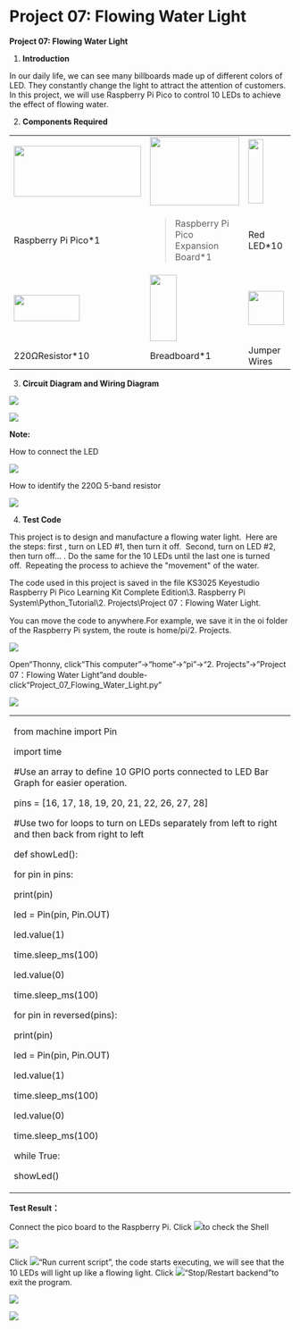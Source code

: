 # Project 07: Flowing Water Light

**Project 07: Flowing Water Light**

1.  **Introduction**

In our daily life, we can see many billboards made up of different
colors of LED. They constantly change the light to attract the attention
of customers. In this project, we will use Raspberry Pi Pico to control
10 LEDs to achieve the effect of flowing water.

2.  **Components Required**

<table>
<tbody>
<tr class="odd">
<td><img src="https://raw.githubusercontent.com/keyestudio/KS3025-KS3025F-Keyestudio-Raspberry-Pi-Pico-Learning-Kit-Complete-Edition-Raspberry-Pi/master/media/b18fe281156b29c44796f72222718d58.jpeg" style="width:2.37431in;height:0.94514in" /></td>
<td><img src="https://raw.githubusercontent.com/keyestudio/KS3025-KS3025F-Keyestudio-Raspberry-Pi-Pico-Learning-Kit-Complete-Edition-Raspberry-Pi/master/media/bbed91c0b45fcafc7e7163bfeabf68f9.png" style="width:1.67014in;height:1.28472in" /></td>
<td><img src="https://raw.githubusercontent.com/keyestudio/KS3025-KS3025F-Keyestudio-Raspberry-Pi-Pico-Learning-Kit-Complete-Edition-Raspberry-Pi/master/media/3ec5906fad2172708d449390140f55e6.png" style="width:0.28056in;height:1.19722in" /></td>
<td></td>
</tr>
<tr class="even">
<td>Raspberry Pi Pico*1</td>
<td><blockquote>
<p>Raspberry Pi Pico Expansion Board*1</p>
</blockquote></td>
<td>Red LED*10</td>
<td></td>
</tr>
<tr class="odd">
<td><img src="https://raw.githubusercontent.com/keyestudio/KS3025-KS3025F-Keyestudio-Raspberry-Pi-Pico-Learning-Kit-Complete-Edition-Raspberry-Pi/master/media/098a2730d0b0a2a4b2079e0fc87fd38b.png" style="width:1.22639in;height:0.49236in" /></td>
<td><img src="https://raw.githubusercontent.com/keyestudio/KS3025-KS3025F-Keyestudio-Raspberry-Pi-Pico-Learning-Kit-Complete-Edition-Raspberry-Pi/master/media/e380dd26e4825be9a768973802a55fe6.png" style="width:0.50347in;height:1.23333in" /></td>
<td><img src="https://raw.githubusercontent.com/keyestudio/KS3025-KS3025F-Keyestudio-Raspberry-Pi-Pico-Learning-Kit-Complete-Edition-Raspberry-Pi/master/media/c801a7baee258ff7f5f28ac6e9a7097b.png" style="width:0.66736in;height:0.64097in" /></td>
<td><img src="https://raw.githubusercontent.com/keyestudio/KS3025-KS3025F-Keyestudio-Raspberry-Pi-Pico-Learning-Kit-Complete-Edition-Raspberry-Pi/master/media/7dcbd02995be3c142b2f97df7f7c03ce.png" style="width:1.05903in;height:0.56667in" /></td>
</tr>
<tr class="even">
<td>220ΩResistor*10</td>
<td>Breadboard*1</td>
<td>Jumper Wires</td>
<td>USB Cable*1</td>
</tr>
</tbody>
</table>

3.  **Circuit Diagram and Wiring Diagram**

![](/media/e6f92039d131685369db2d1ac2c30267.png)

![](/media/fc6e73a6664012c9a33262b50d6e256f.png)

**Note:**

How to connect the LED

![](/media/42ff6f405dfa128593827de5aa03e94b.png)

How to identify the 220Ω 5-band resistor

![](/media/55c0199544e9819328f6d5778f10d7d0.png)

4.  **Test Code**

This project is to design and manufacture a flowing water light.  Here
are the steps: first , turn on LED \#1, then turn it off.  Second, turn
on LED \#2, then turn off... . Do the same for the 10 LEDs until the
last one is turned off.  Repeating the process to achieve the "movement"
of the water.

The code used in this project is saved in the file KS3025 Keyestudio
Raspberry Pi Pico Learning Kit Complete Edition\\3. Raspberry Pi
System\\Python\_Tutorial\\2. Projects\\Project 07：Flowing Water Light.

You can move the code to anywhere.For example, we save it in the oi
folder of the Raspberry Pi system, the route is home/pi/2. Projects.

![](/media/ae27830403a2f741aa9b725e5324c215.png)

Open“Thonny, click“This computer”→“home”→“pi”→“2. Projects”→”Project
07：Flowing Water Light”and
double-click“Project\_07\_Flowing\_Water\_Light.py”

![](/media/7b5bf98a689171d60a3601f16e0ad283.png)

<table>
<tbody>
<tr class="odd">
<td><p>from machine import Pin</p>
<p>import time</p>
<p>#Use an array to define 10 GPIO ports connected to LED Bar Graph for easier operation.</p>
<p>pins = [16, 17, 18, 19, 20, 21, 22, 26, 27, 28]</p>
<p>#Use two for loops to turn on LEDs separately from left to right and then back from right to left</p>
<p>def showLed():</p>
<p>for pin in pins:</p>
<p>print(pin)</p>
<p>led = Pin(pin, Pin.OUT)</p>
<p>led.value(1)</p>
<p>time.sleep_ms(100)</p>
<p>led.value(0)</p>
<p>time.sleep_ms(100)</p>
<p>for pin in reversed(pins):</p>
<p>print(pin)</p>
<p>led = Pin(pin, Pin.OUT)</p>
<p>led.value(1)</p>
<p>time.sleep_ms(100)</p>
<p>led.value(0)</p>
<p>time.sleep_ms(100)</p>
<p>while True:</p>
<p>showLed()</p></td>
</tr>
</tbody>
</table>

**Test Result：**

Connect the pico board to the Raspberry Pi. Click
![](/media/32e03e9d4211e9ef97c1d2b18f05c902.png)to check the Shell

![](/media/909f8976896d54a32d84d7ac1f0537c1.png)

Click ![](/media/bb4d9305714a178069d277b20e0934b7.png)“Run current script”, the code starts
executing, we will see that the 10 LEDs will light up like a flowing
light. Click ![](/media/ec00367ea605788eab454cd176b94c7b.png)“Stop/Restart backend”to exit the
program.

![](/media/723dd7931ac070cf30719700f47f6850.png)

![](/media/912e2c3f88b522b89b9935548bae3bd9.png)
